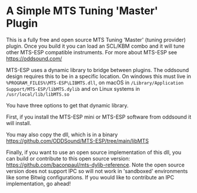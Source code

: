 # A Simple MTS Tuning 'Master' Plugin

This is a fully free and open source MTS Tuning 'Master' (tuning provider) plugin. Once you
build it you can load an SCL/KBM combo and it will tune other MTS-ESP compatible instruments.
For more about MTS-ESP see https://oddsound.com/

MTS-ESP uses a dynamic library to bridge between plugins. The oddsound design requires this to 
be in a specific location. On windows this must live in
`%PROGRAM_FILES%\MTS-ESP\LIBMTS.dll`, on macOS in `/Library/Application Support/MTS-ESP/libMTS.dylib`
and on Linux systems in `/usr/local/lib/libMTS.so`

You have three options to get that dynamic library.

First, if you install the MTS-ESP mini or MTS-ESP software from oddsound it will install.

You may also copy the dll, which is in a binary https://github.com/ODDSound/MTS-ESP/tree/main/libMTS

Finally, if you want to use an open source implementation of this dll, you can build or contribute to
this open source version: https://github.com/baconpaul/mts-dylib-reference. 
Note the open source version does not support IPC so will not work
in 'sandboxed' environments like some Bitwig configurations. If you would like to contribute
an IPC implementation, go ahead!